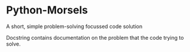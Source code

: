 # Python-Morsels
A short, simple problem-solving focussed code solution

Docstring contains documentation on the problem that the code trying to solve.
